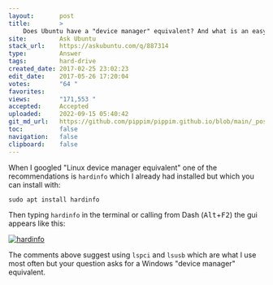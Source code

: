 ```yaml
---
layout:       post
title:        >
    Does Ubuntu have a "device manager" equivalent? And what is an easy way to access USB drives?
site:         Ask Ubuntu
stack_url:    https://askubuntu.com/q/887314
type:         Answer
tags:         hard-drive
created_date: 2017-02-25 23:02:23
edit_date:    2017-05-26 17:20:04
votes:        "64 "
favorites:    
views:        "171,553 "
accepted:     Accepted
uploaded:     2022-09-15 05:40:42
git_md_url:   https://github.com/pippim/pippim.github.io/blob/main/_posts/2017/2017-02-25-Does-Ubuntu-have-a-_device-manager_-equivalent_-And-what-is-an-easy-way-to-access-USB-drives_.md
toc:          false
navigation:   false
clipboard:    false
---
```


When I googled "Linux device manager equivalent" one of the recommendations is `hardinfo` which I already had installed but which you can install with:

``` 
sudo apt install hardinfo
```

Then typing `hardinfo` in the terminal or calling from Dash (<kbd>Alt</kbd>+<kbd>F2</kbd>) the gui appears like this:

[![hardinfo][1]][1]

The comments above suggest using `lspci` and `lsusb` which are what I use most often but your question asks for a Windows "device manager" equivalent.


  [1]: https://i.stack.imgur.com/ab0yv.png
